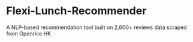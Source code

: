 # Flexi-Lunch-Recommender
A NLP-based recommendation tool built on 2,600+ reviews data scraped from Openrice HK
